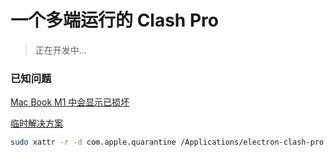 # 一个多端运行的 Clash Pro

> 正在开发中...

### 已知问题
[Mac Book M1 中会显示已损坏](https://github.com/electron-userland/electron-builder/issues/5850)

[临时解决方案](https://github.com/electron-userland/electron-builder/issues/5850#issuecomment-888290746)
``` sh
sudo xattr -r -d com.apple.quarantine /Applications/electron-clash-pro.app/
```
